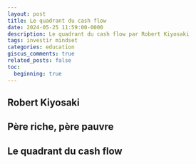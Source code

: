 ```yaml
---
layout: post
title: Le quadrant du cash flow
date: 2024-05-25 11:59:00-0000
description: Le quadrant du cash flow par Robert Kiyosaki
tags: investir mindset
categories: education
giscus_comments: true
related_posts: false
toc:
  beginning: true
---
```


## Robert Kiyosaki

## Père riche, père pauvre

## Le quadrant du cash flow